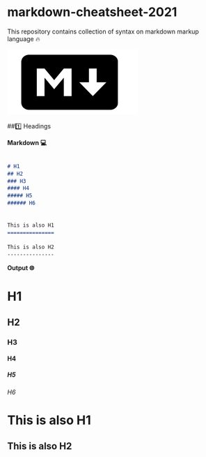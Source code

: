 # markdown-cheatsheet-2021 

This repository contains collection of syntax on markdown markup language :fire:

<img src="images/markdownlogo.png" style="height: 150px; width: 300px; " alt="Markdown Logo">

##:one: Headings

**Markdown :computer:**

``` markdown

# H1
## H2
### H3
#### H4
##### H5 
###### H6


This is also H1
===============

This is also H2
---------------

```

**Output :globe_with_meridians:**

<h1>H1</h1>
<h2>H2</h2>
<h3>H3</h3>
<h4>H4</h4>
<h5>H5</h5>
<h6>H6</h6>

<h1>This is also H1</h1>
<h2>This is also H2</h2>

